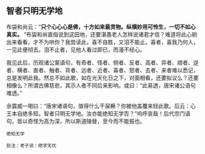 ## 智者只明无学地

布袋和尚云：“__只个心心心是佛，十方如来最灵物。纵横妙用可怜生，一切不如心真实。__ ”布袋和尚直指说到这田地，还要湛愚老人怎样说诸君才信？难道将此心剜出来看看，才不为哄你？我尝读此，喜不自胜，又泪不能止。喜者，喜我乃何人，一见此便彻去。泪不止者，见他人看过即已，而漫不经心。

我见此后，历观诸公案语句，有奇者、怪者、侧者、反者、高者、异者、顺者、逆者、横者、直者、触者、背者、远者、近者、喜者、怒者、去者、来者难以悉记，总是发明此我。然总不如此歌，如在光天化日之下，对面相看，还要拟议么？还要相像么？所谓古佛慈悲，其示人者不同后来影响。或曰：“此易透，唐宋诸公语句难透。”

余震威一喝曰：“唐宋诸语句，值得什么干屎橛？你被他盖覆来轻此歌。后云：心王本自绝多知，智者只明无学地。汝亦能绝知无学否？”呜呼哀哉！后代宗门语句，皆以奇怪为高为深，所以斯道陵替，至今而不能振也。

```yang
绝知无学
```

```xu
批注：老子说：绝学无忧
```
